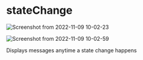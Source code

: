 # stateChange

![Screenshot from 2022-11-09 10-02-23](https://user-images.githubusercontent.com/35750750/200905960-9451175e-92fe-48d7-9b49-bc6bad222da9.png)

![Screenshot from 2022-11-09 10-02-59](https://user-images.githubusercontent.com/35750750/200906056-278e7e6b-5c6e-4917-9f06-0dba87e2c855.png)

Displays messages anytime a state change happens

